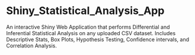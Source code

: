# Shiny_Statistical_Analysis_App
An interactive Shiny Web Application that performs Differential and Inferential Statistical Analysis on any uploaded CSV dataset. Includes Descriptive Stats, Box Plots, Hypothesis Testing, Confidence intervals, and Correlation Analysis.
